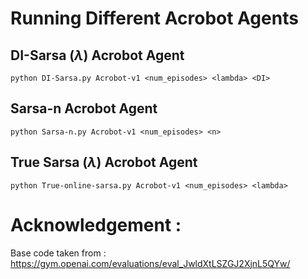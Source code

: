 # Running Different Acrobot Agents

## DI-Sarsa (_&lambda;_) Acrobot Agent

`python DI-Sarsa.py Acrobot-v1 <num_episodes> <lambda> <DI>`


## Sarsa-n Acrobot Agent

`python Sarsa-n.py Acrobot-v1 <num_episodes> <n>`


## True Sarsa (_&lambda;_) Acrobot Agent

`python True-online-sarsa.py Acrobot-v1 <num_episodes> <lambda>`

# Acknowledgement :
Base code taken from : https://gym.openai.com/evaluations/eval_JwldXtLSZGJ2XjnL5QYw/
